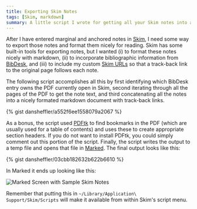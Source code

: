 ```yaml
---
title: Exporting Skim Notes
tags: [Skim, markdown]
summary: A little script I wrote for getting all your Skim notes into a single nicely formated markdown file.
---
```



After I have entered marginal and anchored notes in [Skim], I need
some way to export those notes and format them nicely for reading.
Skim has some built-in tools for exporting notes, but I wanted (i)
to format these notes nicely with markdown, (ii) to incorporate
bibliographic information from [BibDesk], and (iii) to include my
custom [Skim URLs] so that a track-back link to the original page
follows each note.

The following script accomplishes all this by first identifying
which BibDesk entry owns the PDF currently open in Skim, second
iterating through all the pages of the PDF to get the note text,
and third concatenating all the notes into a nicely formated
markdown document with track-back links.

{% gist dansheffler/a552f6ee1558079a2067 %}

As a bonus, the script used [PDFtk] to find bookmarks in the PDF
(which are usually used for a table of contents) and uses these to
create appropriate section headers.  If you do not want to install
PDFtk, you could simply comment out this portion of the script.
Finally, the script writes the output to a temp file and opens that
file in [Marked].  The final output looks like this:

{% gist dansheffler/03cbb182632b622b6610 %}

In Marked it ends up looking like this:

![Marked Screen with Sample Skim
Notes](/images/Screen2014-07-071.png)

Remember that putting this in `~/Library/Application\
Support/Skim/Scripts` will make it available from within Skim's
script menu.


[Marked]:       http://markedapp.com
[pdftk]:        http://www.pdflabs.com/tools/pdftk-the-pdf-toolkit/
[Skim URLs]:    http://www.dansheffler.com/blog/2014-07-02-custom-skim-urls/
[Skim]:          http://skim-app.sourceforge.net
[BibDesk]:       http://bibdesk.sourceforge.net
